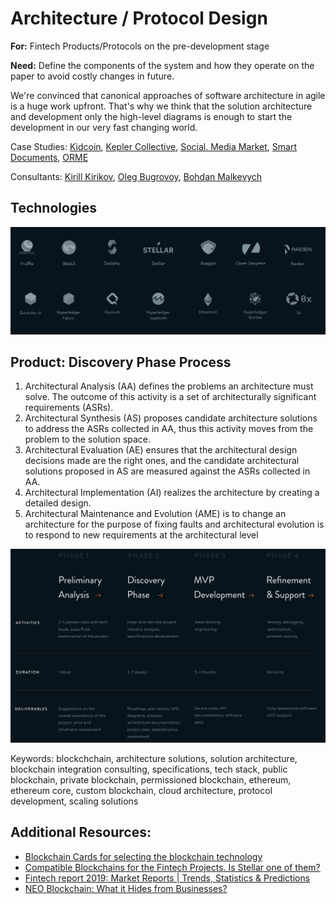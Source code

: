 # Architecture / Protocol Design

**For:** Fintech Products/Protocols on the pre-development stage

**Need:** Define the components of the system and how they operate on the paper to avoid costly changes in future. 

We're convinced that canonical approaches of software architecture in agile is a huge work upfront. That's why we think that the solution architecture and development only the high-level diagrams is enough to start the development in our very fast changing world. 

Case Studies: [Kidcoin](../case-studies/kidcoin.md), [Kepler Collective](../case-studies/kepler-collective.md), [Social. Media Market](../case-studies/social.-media-market.md), [Smart Documents](../case-studies/smart-documents.md), [ORME](../case-studies/orme.md)

Consultants: [Kirill Kirikov](../org/team/kirill-kirikov.md), [Oleg Bugrovoy](../org/team/oleg-bugrovoy.md), [Bohdan Malkevych](../org/team/bohdan-malkevych.md)

## Technologies

![](../.gitbook/assets/image%20%2836%29.png)

## Product: Discovery Phase Process

1. Architectural Analysis \(AA\) defines the problems an architecture must solve. The outcome of this activity is a set of architecturally significant requirements \(ASRs\).
2. Architectural Synthesis \(AS\) proposes candidate architecture solutions to address the ASRs collected in AA, thus this activity moves from the problem to the solution space.
3. Architectural Evaluation \(AE\) ensures that the architectural design decisions made are the right ones, and the candidate architectural solutions proposed in AS are measured against the ASRs collected in AA.
4. Architectural Implementation \(AI\) realizes the architecture by creating a detailed design.
5. Architectural Maintenance and Evolution \(AME\) is to change an architecture for the purpose of fixing faults and architectural evolution is to respond to new requirements at the architectural level

![](../.gitbook/assets/image%20%2834%29.png)

Keywords: blockchchain, architecture solutions, solution architecture, blockchain integration consulting, specifications, tech stack, public blockchain, private blockchain, permissioned blockchain, ethereum, ethereum core, custom blockchain, cloud architecture, protocol development, scaling solutions

## **Additional Resources:**

* [Blockchain Cards for selecting the blockchain technology](https://4irelabs.com/blockchain_cards)
* [Compatible Blockchains for the Fintech Projects. Is Stellar one of them?](https://4irelabs.com/blockchain-fintech-stellar)
* [Fintech report 2019: Market Reports \| Trends, Statistics‎ & Predictions](https://4irelabs.com/fintech-report)
* [NEO Blockchain: What it Hides from Businesses?](https://4irelabs.com/neo-blockchain-pros-and-cons)


